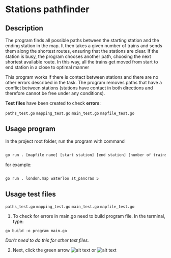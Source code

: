 
# Stations pathfinder

## Description 

The program finds all possible paths between the starting station and the ending station in the map. It then takes a given number of trains and sends them along the shortest routes, ensuring that the stations are clear. If the station is busy, the program chooses another path, choosing the next shortest available route. In this way, all the trains get moved from start to end station in a close to optimal manner

This program works if there is contact between stations and there are no other errors described in the task.
The program removes paths that have a conflict between stations (stations have contact in both directions and therefore cannot be free under any conditions).

**Test files** have been created to check **errors**:

`paths_test.go`
`mapping_test.go`
`main_test.go`
`mapfile_test.go`

## Usage program

In the project root folder, run the program with command

```bash

go run . [mapfile name] [start station] [end station] [number of trains]
```

for example:

```Bash

go run . london.map waterloo st_pancras 5
```
## Usage test files

`paths_test.go`
`mapping_test.go`
`main_test.go`
`mapfile_test.go`

1. To check for errors in main.go need to build program file. In the terminal, type:

```go build -o program main.go```

*Don't need to do this for other test files.*

2. Next, click the green arrow
![alt text](<Screenshot 2024-07-23 at 13.36.28.png>)  or ![alt text](<Screenshot 2024-07-23 at 13.36.35.png>)


